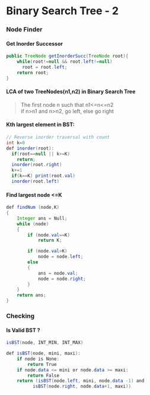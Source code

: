 # Binary Search Tree - 2
### Node Finder
#### Get Inorder Successor
```java
public TreeNode getInorderSucc(TreeNode root){
    while(root!=null && root.left!=null)
      root = root.left;
    return root;
}
```
#### LCA of two TreeNodes(n1,n2) in Binary Search Tree
> The first node n such that n1<=n<=n2  
> if n>n1 and n>n2, go left, else go right

#### Kth largest element in BST:
```java
// Reverse inorder traversal with count
int k=0
def inorder(root):
  if(root==null || k>=K)
    return;
  inorder(root.right)
  k+=1
  if(k==K) print(root.val)
  inorder(root.left)
```

#### Find largest node <=K
```java
def findNum (node,K)
{
    Integer ans = Null;
    while (node)
    {
        if (node.val==K)
            return K;

        if (node.val>K)
            node = node.left;
        else
        {
            ans = node.val;
            node = node.right;
        }
    }
    return ans;
}
```

### Checking
#### Is Valid BST ?
```java
isBST(node, INT_MIN, INT_MAX)

def isBST(node, mini, maxi): 
    if node is None: 
        return True
    if node.data <= mini or node.data >= maxi: 
        return False
    return (isBST(node.left, mini, node.data -1) and
          isBST(node.right, node.data+1, maxi)) 
```

